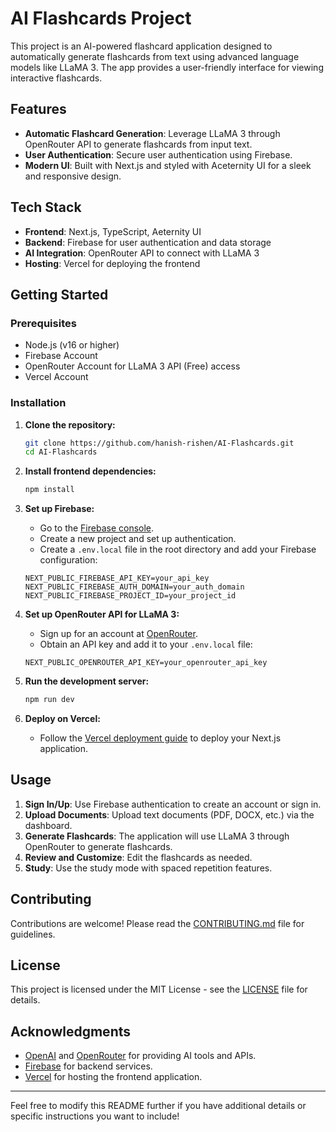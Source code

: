 # AI Flashcards Project

This project is an AI-powered flashcard application designed to automatically generate flashcards from text using advanced language models like LLaMA 3. The app provides a user-friendly interface for viewing interactive flashcards.

## Features

- **Automatic Flashcard Generation**: Leverage LLaMA 3 through OpenRouter API to generate flashcards from input text.
- **User Authentication**: Secure user authentication using Firebase.
- **Modern UI**: Built with Next.js and styled with Aceternity UI for a sleek and responsive design.

## Tech Stack

- **Frontend**: Next.js, TypeScript, Aeternity UI
- **Backend**: Firebase for user authentication and data storage
- **AI Integration**: OpenRouter API to connect with LLaMA 3
- **Hosting**: Vercel for deploying the frontend

## Getting Started

### Prerequisites

- Node.js (v16 or higher)
- Firebase Account
- OpenRouter Account for LLaMA 3 API (Free) access
- Vercel Account

### Installation

1. **Clone the repository:**

    ```bash
    git clone https://github.com/hanish-rishen/AI-Flashcards.git
    cd AI-Flashcards
    ```

2. **Install frontend dependencies:**

    ```bash
    npm install
    ```

3. **Set up Firebase:**

   - Go to the [Firebase console](https://console.firebase.google.com/).
   - Create a new project and set up authentication.
   - Create a `.env.local` file in the root directory and add your Firebase configuration:

    ```env
    NEXT_PUBLIC_FIREBASE_API_KEY=your_api_key
    NEXT_PUBLIC_FIREBASE_AUTH_DOMAIN=your_auth_domain
    NEXT_PUBLIC_FIREBASE_PROJECT_ID=your_project_id
    ```

4. **Set up OpenRouter API for LLaMA 3:**

   - Sign up for an account at [OpenRouter](https://openrouter.ai).
   - Obtain an API key and add it to your `.env.local` file:

    ```env
    NEXT_PUBLIC_OPENROUTER_API_KEY=your_openrouter_api_key
    ```

5. **Run the development server:**

    ```bash
    npm run dev
    ```

6. **Deploy on Vercel:**

   - Follow the [Vercel deployment guide](https://vercel.com/docs) to deploy your Next.js application.

## Usage

1. **Sign In/Up**: Use Firebase authentication to create an account or sign in.
2. **Upload Documents**: Upload text documents (PDF, DOCX, etc.) via the dashboard.
3. **Generate Flashcards**: The application will use LLaMA 3 through OpenRouter to generate flashcards.
4. **Review and Customize**: Edit the flashcards as needed.
5. **Study**: Use the study mode with spaced repetition features.

## Contributing

Contributions are welcome! Please read the [CONTRIBUTING.md](CONTRIBUTING.md) file for guidelines.

## License

This project is licensed under the MIT License - see the [LICENSE](LICENSE) file for details.

## Acknowledgments

- [OpenAI](https://www.openai.com) and [OpenRouter](https://openrouter.ai) for providing AI tools and APIs.
- [Firebase](https://firebase.google.com) for backend services.
- [Vercel](https://vercel.com) for hosting the frontend application.

---

Feel free to modify this README further if you have additional details or specific instructions you want to include!
